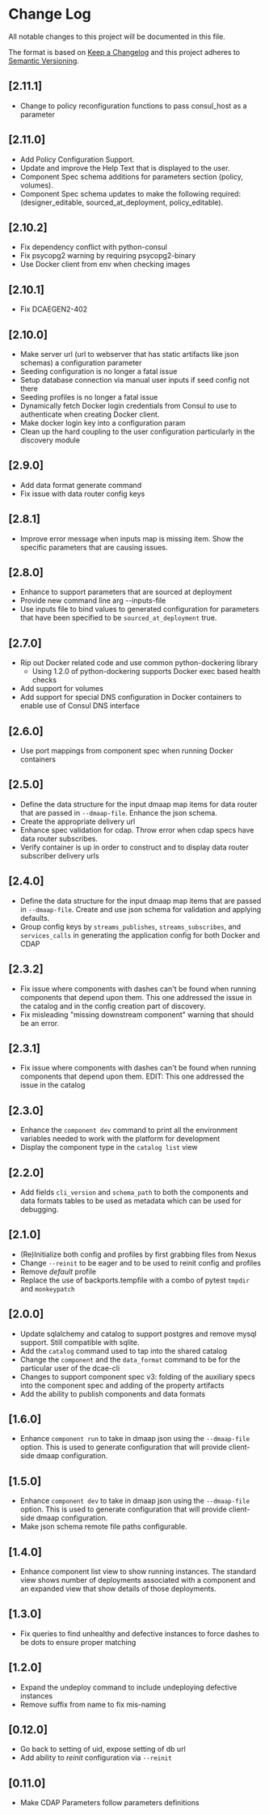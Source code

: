 # Change Log

All notable changes to this project will be documented in this file.

The format is based on [Keep a Changelog](http://keepachangelog.com/) 
and this project adheres to [Semantic Versioning](http://semver.org/).

## [2.11.1]

* Change to policy reconfiguration functions to pass consul_host as a parameter

## [2.11.0]

* Add Policy Configuration Support.
* Update and improve the Help Text that is displayed to the user.
* Component Spec schema additions for parameters section (policy, volumes).
* Component Spec schema updates to make the following required: (designer_editable, sourced_at_deployment, policy_editable).

## [2.10.2]

* Fix dependency conflict with python-consul
* Fix psycopg2 warning by requiring psycopg2-binary
* Use Docker client from env when checking images

## [2.10.1]

* Fix DCAEGEN2-402

## [2.10.0]

* Make server url (url to webserver that has static artifacts like json schemas) a configuration parameter
* Seeding configuration is no longer a fatal issue
* Setup database connection via manual user inputs if seed config not there
* Seeding profiles is no longer a fatal issue
* Dynamically fetch Docker login credentials from Consul to use to authenticate when creating Docker client.
* Make docker login key into a configuration param
* Clean up the hard coupling to the user configuration particularly in the discovery module

## [2.9.0]

* Add data format generate command
* Fix issue with data router config keys

## [2.8.1]

* Improve error message when inputs map is missing item. Show the specific parameters that are causing issues.

## [2.8.0]

* Enhance to support parameters that are sourced at deployment
* Provide new command line arg --inputs-file
* Use inputs file to bind values to generated configuration for parameters that have been specified to be `sourced_at_deployment` true.

## [2.7.0]

* Rip out Docker related code and use common python-dockering library
    - Using 1.2.0 of python-dockering supports Docker exec based health checks
* Add support for volumes
* Add support for special DNS configuration in Docker containers to enable use of Consul DNS interface

## [2.6.0]

* Use port mappings from component spec when running Docker containers

## [2.5.0]

* Define the data structure for the input dmaap map items for data router that are passed in `--dmaap-file`. Enhance the json schema.
* Create the appropriate delivery url
* Enhance spec validation for cdap. Throw error when cdap specs have data router subscribes.
* Verify container is up in order to construct and to display data router subscriber delivery urls

## [2.4.0]

* Define the data structure for the input dmaap map items that are passed in `--dmaap-file`. Create and use json schema for validation and applying defaults.
* Group config keys by `streams_publishes`, `streams_subscribes`, and `services_calls` in generating the application config for both Docker and CDAP

## [2.3.2]

* Fix issue where components with dashes can't be found when running components that depend upon them. This one addressed the issue in the catalog and in the config creation part of discovery.
* Fix misleading "missing downstream component" warning that should be an error.

## [2.3.1]

* Fix issue where components with dashes can't be found when running components that depend upon them.
EDIT: This one addressed the issue in the catalog

## [2.3.0]

* Enhance the `component dev` command to print all the environment variables needed to work with the platform for development
* Display the component type in the `catalog list` view

## [2.2.0]

* Add fields `cli_version` and `schema_path` to both the components and data formats tables to be used as metadata which can be used for debugging.

## [2.1.0]

* (Re)Initialize both config and profiles by first grabbing files from Nexus
* Change `--reinit` to be eager and to be used to reinit config and profiles
* Remove *default* profile
* Replace the use of backports.tempfile with a combo of pytest `tmpdir` and `monkeypatch`

## [2.0.0]

* Update sqlalchemy and catalog to support postgres and remove mysql support. Still compatible with sqlite.
* Add the `catalog` command used to tap into the shared catalog
* Change the `component` and the `data_format` command to be for the particular user of the dcae-cli
* Changes to support component spec v3: folding of the auxiliary specs into the component spec and adding of the property artifacts
* Add the ability to publish components and data formats

## [1.6.0]

* Enhance `component run` to take in dmaap json using the `--dmaap-file` option. This is used to generate configuration that will provide client-side dmaap configuration.

## [1.5.0]

* Enhance `component dev` to take in dmaap json using the `--dmaap-file` option. This is used to generate configuration that will provide client-side dmaap configuration.
* Make json schema remote file paths configurable.

## [1.4.0]

* Enhance component list view to show running instances. The standard view shows number of deployments associated with a component and an expanded view that show details of those deployments.

## [1.3.0]

* Fix queries to find unhealthy and defective instances to force dashes to be dots to ensure proper matching

## [1.2.0]

* Expand the undeploy command to include undeploying defective instances
* Remove suffix from name to fix mis-naming

## [0.12.0]

* Go back to setting of uid, expose setting of db url
* Add ability to *reinit* configuration via `--reinit`

## [0.11.0]

* Make CDAP Parameters follow parameters definitions
